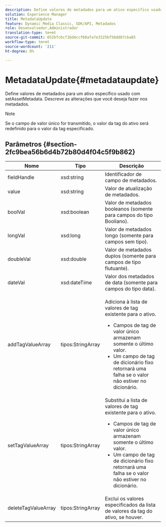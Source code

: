 ```yaml
---
description: Define valores de metadados para um ativo específico usado com setAssetMetadata. Descreve as alterações que você deseja fazer nos metadados.
solution: Experience Manager
title: MetadataUpdate
feature: Dynamic Media Classic, SDK/API, Metadados
role: Desenvolvedor,Administrador
translation-type: tm+mt
source-git-commit: 052bfcbcf1bd4ccf60afa7e3325bf58dd07cba85
workflow-type: tm+mt
source-wordcount: '211'
ht-degree: 0%

---
```



# MetadataUpdate{#metadataupdate}

Define valores de metadados para um ativo específico usado com setAssetMetadata. Descreve as alterações que você deseja fazer nos metadados.

>[!NOTE]
>
>Se o campo de valor único for transmitido, o valor da tag do ativo será redefinido para o valor da tag especificado.

## Parâmetros {#section-2fc9bea56b6d4b72b80d4f04c5f9b862}

<table id="table_04100BB8ABD84EF68B0A7CE3AD946414"> 
 <thead> 
  <tr> 
   <th colname="col1" class="entry"> Nome </th> 
   <th colname="col2" class="entry"> Tipo </th> 
   <th colname="col3" class="entry"> Descrição </th> 
  </tr> 
 </thead>
 <tbody> 
  <tr> 
   <td colname="col1"> <span class="codeph"> <span class="varname"> fieldHandle</span> </span> </td> 
   <td colname="col2"> <span class="codeph"> xsd:string</span> </td> 
   <td colname="col3"> Identificador de campo de metadados. </td> 
  </tr> 
  <tr> 
   <td colname="col1"> <span class="codeph"> <span class="varname"> value</span> </span> </td> 
   <td colname="col2"> <span class="codeph"> xsd:string</span> </td> 
   <td colname="col3"> Valor de atualização de metadados. </td> 
  </tr> 
  <tr> 
   <td colname="col1"> <span class="codeph"> <span class="varname"> boolVal</span> </span> </td> 
   <td colname="col2"> <span class="codeph"> xsd:boolean</span> </td> 
   <td colname="col3"> Valor de metadados booleanos (somente para campos do tipo Booliano). </td> 
  </tr> 
  <tr> 
   <td colname="col1"> <span class="codeph"> <span class="varname"> longVal</span> </span> </td> 
   <td colname="col2"> <span class="codeph"> xsd:long</span> </td> 
   <td colname="col3"> Valor de metadados longo (somente para campos sem tipo). </td> 
  </tr> 
  <tr> 
   <td colname="col1"> <span class="codeph"> <span class="varname"> doubleVal</span> </span> </td> 
   <td colname="col2"> <span class="codeph"> xsd:double</span> </td> 
   <td colname="col3"> Valor de metadados duplos (somente para campos de tipo flutuante). </td> 
  </tr> 
  <tr> 
   <td colname="col1"> <span class="codeph"> <span class="varname"> dateVal</span> </span> </td> 
   <td colname="col2"> <span class="codeph"> xsd:dateTime</span> </td> 
   <td colname="col3"> Valor dos metadados de data (somente para campos do tipo data). </td> 
  </tr> 
  <tr> 
   <td colname="col1"> <span class="codeph"> <span class="varname"> addTagValueArray</span> </span> </td> 
   <td colname="col2"> <span class="codeph"> tipos:StringArray</span> </td> 
   <td colname="col3"> <p>Adiciona à lista de valores de tag existente para o ativo. 
     <ul id="ul_08DE6C490B614560A6118E7AC59720E3"> 
      <li id="li_358A3BDC0EC94CCF8178CD789F09F804">Campos de tag de valor único armazenam somente o último valor. </li> 
      <li id="li_3F47D3A3C63A4752BF9A45F7B00A6E70">Um campo de tag de dicionário fixo retornará uma falha se o valor não estiver no dicionário. </li> 
     </ul> </p> </td> 
  </tr> 
  <tr> 
   <td colname="col1"> <span class="codeph"> <span class="varname"> setTagValueArray</span> </span> </td> 
   <td colname="col2"> <span class="codeph"> tipos:StringArray</span> </td> 
   <td colname="col3">Substitui a lista de valores de tag existente para o ativo. 
    <ul id="ul_941C915C69E84CF2AC5938378837EB92"> 
     <li id="li_6E85019335034B2EB1302696AE690ED5">Campos de tag de valor único armazenam somente o último valor. </li> 
     <li id="li_0DC56717EBB642D29FB7A3D043CEDED1">Um campo de tag de dicionário fixo retornará uma falha se o valor não estiver no dicionário. </li> 
    </ul> </td> 
  </tr> 
  <tr> 
   <td colname="col1"> <span class="codeph"> <span class="varname"> deleteTagValueArray</span> </span> </td> 
   <td colname="col2"> <span class="codeph"> tipos:StringArray</span> </td> 
   <td colname="col3"> Exclui os valores especificados da lista de valores da tag do ativo, se houver. </td> 
  </tr> 
 </tbody> 
</table>

